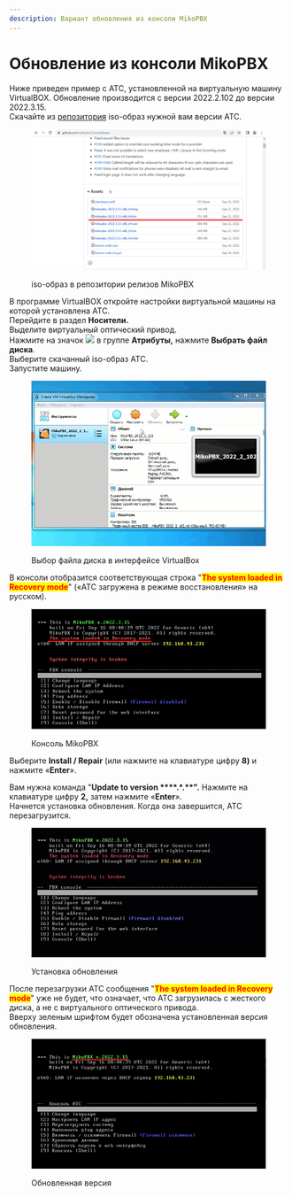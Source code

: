 ```yaml
---
description: Вариант обновления из консоли MikoPBX
---
```


# Обновление из консоли MikoPBX

Ниже приведен пример с АТС, установленной на виртуальную машину VirtualBOX. Обновление производится с версии 2022.2.102 до версии 2022.3.15.\
Скачайте из [репозитория](https://github.com/mikopbx/Core/releases) iso-образ нужной вам версии АТС.

<figure><img src="../../../.gitbook/assets/obnov_kons_0 (1).png" alt=""><figcaption><p>iso-образ в репозитории релизов MikoPBX</p></figcaption></figure>

В программе VirtualBOX откройте настройки виртуальной машины на которой установлена АТС.\
Перейдите в раздел **Носители.**\
Выделите виртуальный оптический привод. \
Нажмите на значок ![](../../../.gitbook/assets/obnov\_kons\_1.png) в группе **Атрибуты,** нажмите **Выбрать файл диска**.\
Выберите скачанный iso-образ АТС.\
Запустите машину.

<figure><img src="../../../.gitbook/assets/obn_kons_0.gif" alt=""><figcaption><p>Выбор файла диска в интерфейсе VirtualBox</p></figcaption></figure>

В консоли отобразится соответствующая строка "<mark style="color:red;">**The system loaded in Recovery mode**</mark>" («АТС загружена в режиме восстановления» на русском).

<figure><img src="../../../.gitbook/assets/obnov_kons_2.png" alt=""><figcaption><p>Консоль MikoPBX</p></figcaption></figure>

Выберите **Install / Repair** (или нажмите на клавиатуре цифру **8)** и нажмите «**Enter**».

Вам нужна команда "**Update to version \*\*\*\*.\*.\*\*".** Нажмите на клавиатуре цифру **2,** затем нажмите «**Enter**».\
Начнется установка обновления. Когда она завершится, АТС перезагрузится.

<figure><img src="../../../.gitbook/assets/obnov_kons_1.gif" alt=""><figcaption><p>Установка обновления</p></figcaption></figure>

После перезагрузки АТС сообщения "<mark style="color:red;">**The system loaded in Recovery mode**</mark>" уже не будет, что означает, что АТС загрузилась с жесткого диска, а не с виртуального оптического привода.\
Вверху зеленым шрифтом будет обозначена установленная версия обновления.

<figure><img src="../../../.gitbook/assets/obnov_kons_3.png" alt=""><figcaption><p>Обновленная версия</p></figcaption></figure>
